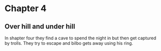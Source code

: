 # Chapter 4

## Over hill and under hill

In shapter four they find a cave to spend the night in but then get captured by trolls. They try to escape
and bilbo gets away using his ring.
